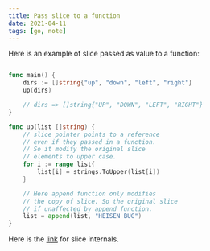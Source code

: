 ```yaml
---
title: Pass slice to a function
date: 2021-04-11
tags: [go, note]
---
```


Here is an example of slice passed as value to a function:

```go

func main() {
    dirs := []string{"up", "down", "left", "right"}
    up(dirs)

    // dirs => []string{"UP", "DOWN", "LEFT", "RIGHT"}
}

func up(list []string) {
    // slice pointer points to a reference
    // even if they passed in a function.
    // So it modify the original slice
    // elements to upper case.
    for i := range list{
        list[i] = strings.ToUpper(list[i])
    }

    // Here append function only modifies
    // the copy of slice. So the original slice
    // if unaffected by append function.
    list = append(list, "HEISEN BUG")
}

```

Here is the [link](https://blog.golang.org/slices-intro) for slice
internals.
